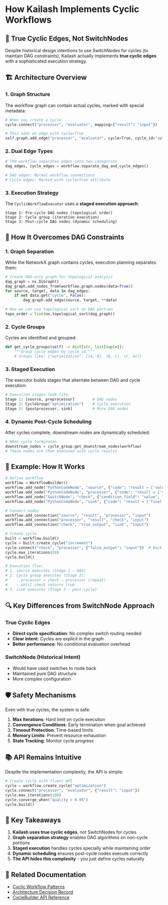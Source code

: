 # How Kailash Implements Cyclic Workflows

## 🔄 True Cyclic Edges, Not SwitchNodes

Despite historical design intentions to use SwitchNodes for cycles (to maintain DAG constraints), Kailash actually implements **true cyclic edges** with a sophisticated execution strategy.

## 🏗️ Architecture Overview

### 1. Graph Structure
The workflow graph can contain actual cycles, marked with special metadata:

```python
# When you create a cycle
cycle.connect("processor", "evaluator", mapping={"result": "input"})

# This adds an edge with cycle=True
self.graph.add_edge("processor", "evaluator", cycle=True, cycle_id="optimization", ...)
```

### 2. Dual Edge Types
```python
# The workflow separates edges into two categories
dag_edges, cycle_edges = workflow.separate_dag_and_cycle_edges()

# DAG edges: Normal workflow connections
# Cycle edges: Marked with cycle=True attribute
```

### 3. Execution Strategy

The `CyclicWorkflowExecutor` uses a **staged execution approach**:

```text
Stage 1: Pre-cycle DAG nodes (topological order)
Stage 2: Cycle group (iterative execution)
Stage 3: Post-cycle DAG nodes (dynamic scheduling)
```

## 🎯 How It Overcomes DAG Constraints

### 1. **Graph Separation**
While the NetworkX graph contains cycles, execution planning separates them:

```python
# Create DAG-only graph for topological analysis
dag_graph = nx.DiGraph()
dag_graph.add_nodes_from(workflow.graph.nodes(data=True))
for source, target, data in dag_edges:
    if not data.get("cycle", False):
        dag_graph.add_edge(source, target, **data)

# Now we can use topological sort on DAG portion
topo_order = list(nx.topological_sort(dag_graph))
```

### 2. **Cycle Groups**
Cycles are identified and grouped:

```python
def get_cycle_groups(self) -> dict[str, list[tuple]]:
    """Group cycle edges by cycle_id."""
    # Groups like: {"optimization": [(A, B), (B, C), (C, A)]}
```

### 3. **Staged Execution**
The executor builds stages that alternate between DAG and cycle execution:

```python
# Execution stages look like:
Stage 1: [source, preprocessor]        # DAG nodes
Stage 2: CycleGroup("optimization")    # Cycle execution
Stage 3: [postprocessor, sink]         # More DAG nodes
```

### 4. **Dynamic Post-Cycle Scheduling**
After cycles complete, downstream nodes are dynamically scheduled:

```python
# When cycle terminates
downstream_nodes = cycle_group.get_downstream_nodes(workflow)
# These nodes are then executed with cycle results
```

## 📝 Example: How It Works

```python
# Define workflow
workflow = WorkflowBuilder()
workflow.add_node("PythonCodeNode", "source", {"code": "result = {'value': 0}"})
workflow.add_node("PythonCodeNode", "processor", {"code": "result = {'value': value + 1}"})
workflow.add_node("SwitchNode", "check", {"condition_field": "value", "operator": ">=", "value": 10})
workflow.add_node("PythonCodeNode", "sink", {"code": "result = {'final': value}"})

# Connect nodes
workflow.add_connection("source", "result", "processor", "input")
workflow.add_connection("processor", "result", "check", "input")
workflow.add_connection("check", "true_output", "sink", "input")

# Create cycle
built = workflow.build()
cycle = built.create_cycle("increment")
cycle.connect("check", "processor", {"false_output": "input"})  # Back edge
cycle.max_iterations(20)
cycle.build()

# Execution flow:
# 1. source executes (Stage 1 - DAG)
# 2. Cycle group executes (Stage 2):
#    - processor → check → processor (repeat)
#    - Until check returns true
# 3. sink executes (Stage 3 - post-cycle)
```

## 🔍 Key Differences from SwitchNode Approach

### True Cyclic Edges
- **Direct cycle specification**: No complex switch routing needed
- **Clear intent**: Cycles are explicit in the graph
- **Better performance**: No conditional evaluation overhead

### SwitchNode (Historical Intent)
- Would have used switches to route back
- Maintained pure DAG structure
- More complex configuration

## 🛡️ Safety Mechanisms

Even with true cycles, the system is safe:

1. **Max Iterations**: Hard limit on cycle execution
2. **Convergence Conditions**: Early termination when goal achieved
3. **Timeout Protection**: Time-based limits
4. **Memory Limits**: Prevent resource exhaustion
5. **State Tracking**: Monitor cycle progress

## 📚 API Remains Intuitive

Despite the implementation complexity, the API is simple:

```python
# Create cycle with fluent API
cycle = workflow.create_cycle("optimization")
cycle.connect("processor", "evaluator", {"result": "input"})
cycle.max_iterations(100)
cycle.converge_when("quality > 0.95")
cycle.build()
```

## 🎯 Key Takeaways

1. **Kailash uses true cyclic edges**, not SwitchNodes for cycles
2. **Graph separation strategy** enables DAG algorithms on non-cycle portions
3. **Staged execution** handles cycles specially while maintaining order
4. **Dynamic scheduling** ensures post-cycle nodes execute correctly
5. **The API hides this complexity** - you just define cycles naturally

## 🔗 Related Documentation

- [Cyclic Workflow Patterns](by-pattern/control-flow/cyclic-workflows.md)
- [Architecture Decision Record](../../../sdk-contributors/architecture/adr/0070-true-cyclic-edges-implementation.md)
- [CycleBuilder API Reference](../../cheatsheet/021-cyclebuilder-api.md)
